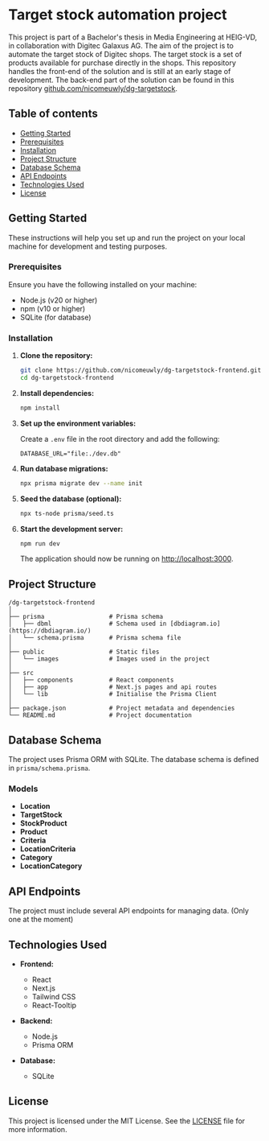 # Target stock automation project

This project is part of a Bachelor's thesis in Media Engineering at HEIG-VD, in collaboration with Digitec Galaxus AG. The aim of the project is to automate the target stock of Digitec shops. The target stock is a set of products available for purchase directly in the shops. This repository handles the front-end of the solution and is still at an early stage of development. The back-end part of the solution can be found in this repository [github.com/nicomeuwly/dg-targetstock](https://github.com/nicomeuwly/dg-targetstock).

## Table of contents

- [Getting Started](#getting-started)
- [Prerequisites](#prerequisites)
- [Installation](#installation)
- [Project Structure](#project-structure)
- [Database Schema](#database-schema)
- [API Endpoints](#api-endpoints)
- [Technologies Used](#technologies-used)
- [License](#license)

## Getting Started

These instructions will help you set up and run the project on your local machine for development and testing purposes.

### Prerequisites

Ensure you have the following installed on your machine:

- Node.js (v20 or higher)
- npm (v10 or higher)
- SQLite (for database)

### Installation

1. **Clone the repository:**

   ```sh
   git clone https://github.com/nicomeuwly/dg-targetstock-frontend.git
   cd dg-targetstock-frontend
   ```

2. **Install dependencies:**

   ```sh
   npm install
   ```

3. **Set up the environment variables:**

   Create a `.env` file in the root directory and add the following:

   ```env
   DATABASE_URL="file:./dev.db"
   ```

4. **Run database migrations:**

   ```sh
   npx prisma migrate dev --name init
   ```

5. **Seed the database (optional):**

   ```sh
   npx ts-node prisma/seed.ts
   ```

6. **Start the development server:**

   ```sh
   npm run dev
   ```

   The application should now be running on [http://localhost:3000](http://localhost:3000).

## Project Structure

```
/dg-targetstock-frontend 
│
├── prisma                  # Prisma schema
│   ├── dbml                # Schema used in [dbdiagram.io](https://dbdiagram.io/)
│   └── schema.prisma       # Prisma schema file
│
├── public                  # Static files
│   └── images              # Images used in the project
│
├── src
│   ├── components          # React components
│   ├── app                 # Next.js pages and api routes
│   └── lib                 # Initialise the Prisma Client
│
├── package.json            # Project metadata and dependencies
└── README.md               # Project documentation
```

## Database Schema

The project uses Prisma ORM with SQLite. The database schema is defined in `prisma/schema.prisma`.

### Models

- **Location**
- **TargetStock**
- **StockProduct**
- **Product**
- **Criteria**
- **LocationCriteria**
- **Category**
- **LocationCategory**

## API Endpoints

The project must include several API endpoints for managing data. (Only one at the moment)

## Technologies Used

- **Frontend:**
  - React
  - Next.js
  - Tailwind CSS
  - React-Tooltip

- **Backend:**
  - Node.js
  - Prisma ORM

- **Database:**
  - SQLite

## License

This project is licensed under the MIT License. See the [LICENSE](LICENSE) file for more information.
